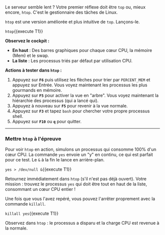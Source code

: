 Le serveur semble lent ? Votre premier réflexe doit être `top` ou, mieux encore, `htop`. C'est le gestionnaire des tâches de Linux.

`htop` est une version améliorée et plus intuitive de `top`. Lançons-le.

`htop`{{execute T1}}

**Observez le cockpit :**
-   **En haut** : Des barres graphiques pour chaque cœur CPU, la mémoire (Mem) et le swap.
-   **La liste** : Les processus triés par défaut par utilisation CPU.

**Actions à tester dans `htop` :**
1.  Appuyez sur **`F6`** puis utilisez les flèches pour trier par `PERCENT_MEM` et appuyez sur Entrée. Vous voyez maintenant les processus les plus gourmands en mémoire.
2.  Appuyez sur **`F5`** pour activer la vue en "arbre". Vous voyez maintenant la hiérarchie des processus (qui a lancé qui).
3.  Appuyez à nouveau sur **`F5`** pour revenir à la vue normale.
4.  Appuyez sur **`F3`** et tapez `bash` pour chercher votre propre processus shell.
5.  Appuyez sur **`F10`** ou **`q`** pour quitter.

---
### Mettre `htop` à l'épreuve

Pour voir `htop` en action, simulons un processus qui consomme 100% d'un cœur CPU. La commande `yes` envoie un "y" en continu, ce qui est parfait pour ce test. Le `&` à la fin le lance en arrière-plan.

`yes > /dev/null &`{{execute T1}}

Retournez immédiatement dans `htop` (s'il n'est pas déjà ouvert). Votre mission : trouvez le processus `yes` qui doit être tout en haut de la liste, consommant un cœur CPU entier !

Une fois que vous l'avez repéré, vous pouvez l'arrêter proprement avec la commande `killall`.

`killall yes`{{execute T1}}

Observez dans `htop` : le processus a disparu et la charge CPU est revenue à la normale.